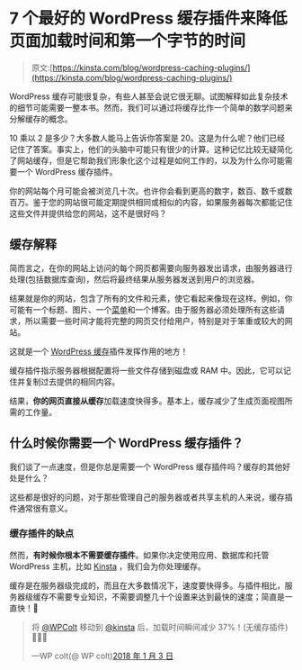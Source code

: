# 7 个最好的 WordPress 缓存插件来降低页面加载时间和第一个字节的时间

> 原文:[https://kinsta.com/blog/wordpress-caching-plugins/](https://kinsta.com/blog/wordpress-caching-plugins/)

WordPress 缓存可能很复杂，有些人甚至会说它很无聊。试图解释如此复杂技术的细节可能需要一整本书。然而，我们可以通过将缓存比作一个简单的数学问题来分解缓存的概念。

10 乘以 2 是多少？大多数人能马上告诉你答案是 20。这是为什么呢？他们已经记住了答案。事实上，他们的头脑中可能只有很少的计算。这种记忆比较无疑简化了网站缓存，但是它帮助我们形象化这个过程是如何工作的，以及为什么你可能需要一个 WordPress 缓存插件。

你的网站每个月可能会被浏览几十次。也许你会看到更高的数字，数百、数千或数百万。鉴于您的网站很可能定期提供相同或相似的内容，如果服务器每次都能记住这些文件并提供给您的网站，这不是很好吗？

## 缓存解释

简而言之，在你的网站上访问的每个网页都需要向服务器发出请求，由服务器进行处理(包括数据库查询)，然后将最终结果从服务器发送到用户的浏览器。

结果就是你的网站，包含了所有的文件和元素，使它看起来像现在这样。例如，你可能有一个标题、图片、一个[菜单](https://kinsta.com/blog/wordpress-menu-plugins/)和一个博客。由于服务器必须处理所有这些请求，所以需要一些时间才能将完整的网页交付给用户，特别是对于笨重或较大的网站。

这就是一个 [WordPress 缓存](https://kinsta.com/blog/wordpress-cache/)插件发挥作用的地方！

缓存插件指示服务器根据配置将一些文件存储到磁盘或 RAM 中。因此，它可以记住并复制过去提供的相同内容。









结果，**你的网页直接从缓存**加载速度快得多。基本上，缓存减少了生成页面视图所需的工作量。

## 什么时候你需要一个 WordPress 缓存插件？

我们谈了一点速度，但是你总是需要一个 WordPress 缓存插件吗？缓存的其他好处是什么？

这些都是很好的问题，对于那些管理自己的服务器或者共享主机的人来说，缓存插件通常很有意义。

### 缓存插件的缺点

然而，**有时候你根本不需要缓存插件**。如果你决定使用应用、数据库和托管 WordPress 主机，比如 [Kinsta](https://kinsta.com/) ，我们会为你处理缓存。

缓存是在服务器级完成的，而且在大多数情况下，速度要快得多。与插件相比，服务器级缓存不需要专业知识，不需要调整几十个设置来达到最快的速度；简直是一直快！🚀

> 将 [@WPColt](https://twitter.com/WPColt?ref_src=twsrc%5Etfw) 移动到 [@kinsta](https://twitter.com/kinsta?ref_src=twsrc%5Etfw) 后，加载时间瞬间减少 37%！(无缓存插件)🚀🚀🚀
> 
> —WP colt(@ WP colt)[2018 年 1 月 3 日](https://twitter.com/WPColt/status/948585957757988865?ref_src=twsrc%5Etfw)
